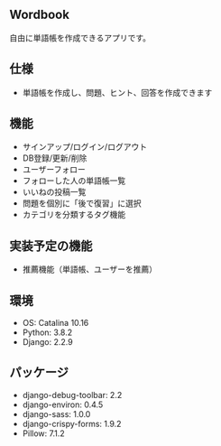 ## Wordbook
自由に単語帳を作成できるアプリです。

## 仕様
- 単語帳を作成し、問題、ヒント、回答を作成できます

## 機能
- サインアップ/ログイン/ログアウト
- DB登録/更新/削除
- ユーザーフォロー
- フォローした人の単語帳一覧
- いいねの投稿一覧
- 問題を個別に「後で復習」に選択
- カテゴリを分類するタグ機能

## 実装予定の機能
- 推薦機能（単語帳、ユーザーを推薦）

## 環境
- OS: Catalina 10.16
- Python: 3.8.2
- Django: 2.2.9

## パッケージ
- django-debug-toolbar: 2.2
- django-environ: 0.4.5
- django-sass: 1.0.0
- django-crispy-forms: 1.9.2
- Pillow: 7.1.2
